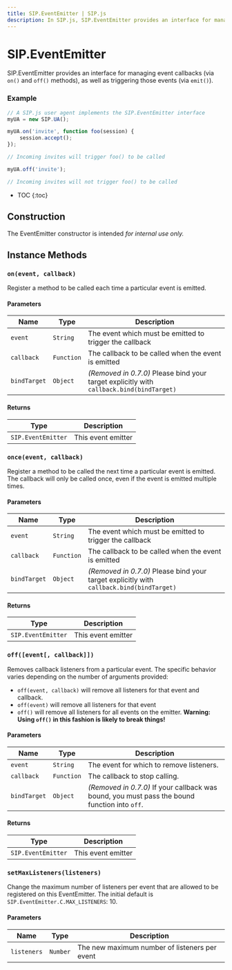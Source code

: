 ```yaml
---
title: SIP.EventEmitter | SIP.js
description: In SIP.js, SIP.EventEmitter provides an interface for managing event callbacks, via on() and off() methods, as well as triggering those events, via emit().
---
```


# SIP.EventEmitter

SIP.EventEmitter provides an interface for managing event callbacks (via `on()` and `off()` methods), as well as triggering those events (via `emit()`).

### Example

~~~ javascript
// A SIP.js user agent implements the SIP.EventEmitter interface
myUA = new SIP.UA();

myUA.on('invite', function foo(session) {
    session.accept();
});

// Incoming invites will trigger foo() to be called

myUA.off('invite');

// Incoming invites will not trigger foo() to be called
~~~

* TOC
{:toc}

## Construction

The EventEmitter constructor is intended *for internal use only.*

## Instance Methods

### `on(event, callback)`

Register a method to be called each time a particular event is emitted.

#### Parameters

Name | Type | Description
-----|------|-------------
`event`|`String`|The event which must be emitted to trigger the callback
`callback`|`Function`|The callback to be called when the event is emitted
`bindTarget`|`Object`|*(Removed in 0.7.0)* Please bind your target explicitly with `callback.bind(bindTarget)`

#### Returns

Type | Description
-----|-------------
`SIP.EventEmitter`| This event emitter


### `once(event, callback)`

Register a method to be called the next time a particular event is emitted.  The callback will only be called once, even if the event is emitted multiple times.

#### Parameters

Name | Type | Description
-----|------|-------------
`event`|`String`|The event which must be emitted to trigger the callback
`callback`|`Function`|The callback to be called when the event is emitted
`bindTarget`|`Object`|*(Removed in 0.7.0)* Please bind your target explicitly with `callback.bind(bindTarget)`

#### Returns

Type | Description
-----|-------------
`SIP.EventEmitter`| This event emitter

### `off([event[, callback]])`

Removes callback listeners from a particular event.  The specific behavior varies depending on the number of arguments provided:

* `off(event, callback)` will remove all listeners for that event and callback.
* `off(event)` will remove all listeners for that event
* `off()` will remove all listeners for all events on the emitter.  **Warning: Using `off()` in this fashion is likely to break things!**

#### Parameters

Name | Type | Description
-|-|-
`event`|`String`| The event for which to remove listeners.
`callback`|`Function`| The callback to stop calling.
`bindTarget`|`Object`| *(Removed in 0.7.0)* If your callback was bound, you must pass the bound function into `off`.

#### Returns

Type | Description
-----|-------------
`SIP.EventEmitter`| This event emitter

### `setMaxListeners(listeners)`

Change the maximum number of listeners per event that are allowed to be registered on this EventEmitter.  The initial default is `SIP.EventEmitter.C.MAX_LISTENERS`: 10.

#### Parameters

Name | Type | Description
-|-|-
`listeners`|`Number`|The new maximum number of listeners per event
